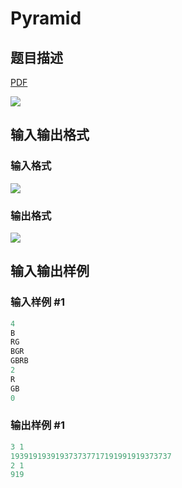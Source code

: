 # Pyramid

## 题目描述

[problemUrl]: https://uva.onlinejudge.org/index.php?option=com_onlinejudge&Itemid=8&category=18&page=show_problem&problem=1573

[PDF](https://uva.onlinejudge.org/external/106/p10632.pdf)

![](https://cdn.luogu.com.cn/upload/vjudge_pic/UVA10632/47e7dc25c19455167d87ff791d2343c7bbe0841d.png)

## 输入输出格式

### 输入格式

![](https://cdn.luogu.com.cn/upload/vjudge_pic/UVA10632/2b855cfe3d17e7d8377cbbd94beea43c8e392b6d.png)

### 输出格式

![](https://cdn.luogu.com.cn/upload/vjudge_pic/UVA10632/6987c7097ab563f9382bc22a08220563021d04af.png)

## 输入输出样例

### 输入样例 #1

```cpp
4
B
RG
BGR
GBRB
2
R
GB
0
```


### 输出样例 #1

```cpp
3 1
193919193919373737717191991919373737
2 1
919
```


